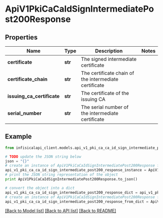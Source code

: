 # ApiV1PkiCaCaIdSignIntermediatePost200Response


## Properties
Name | Type | Description | Notes
------------ | ------------- | ------------- | -------------
**certificate** | **str** | The signed intermediate certificate | 
**certificate_chain** | **str** | The certificate chain of the intermediate certificate | 
**issuing_ca_certificate** | **str** | The certificate of the issuing CA | 
**serial_number** | **str** | The serial number of the intermediate certificate | 

## Example

```python
from infisicalapi_client.models.api_v1_pki_ca_ca_id_sign_intermediate_post200_response import ApiV1PkiCaCaIdSignIntermediatePost200Response

# TODO update the JSON string below
json = "{}"
# create an instance of ApiV1PkiCaCaIdSignIntermediatePost200Response from a JSON string
api_v1_pki_ca_ca_id_sign_intermediate_post200_response_instance = ApiV1PkiCaCaIdSignIntermediatePost200Response.from_json(json)
# print the JSON string representation of the object
print ApiV1PkiCaCaIdSignIntermediatePost200Response.to_json()

# convert the object into a dict
api_v1_pki_ca_ca_id_sign_intermediate_post200_response_dict = api_v1_pki_ca_ca_id_sign_intermediate_post200_response_instance.to_dict()
# create an instance of ApiV1PkiCaCaIdSignIntermediatePost200Response from a dict
api_v1_pki_ca_ca_id_sign_intermediate_post200_response_from_dict = ApiV1PkiCaCaIdSignIntermediatePost200Response.from_dict(api_v1_pki_ca_ca_id_sign_intermediate_post200_response_dict)
```
[[Back to Model list]](../README.md#documentation-for-models) [[Back to API list]](../README.md#documentation-for-api-endpoints) [[Back to README]](../README.md)


